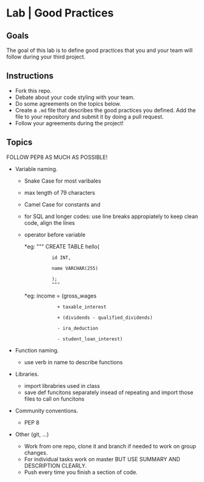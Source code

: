 # Lab | Good Practices

## Goals
The goal of this lab is to define good practices that you and your team will follow during your third project.

## Instructions
* Fork this repo. 
* Debate about your code styling with your team.
* Do some agreements on the topics below.
* Create a `.md` file that describes the good practices you defined. Add the file to your repository and submit it by doing a pull request.  
* Follow your agreements during the project!

## Topics
FOLLOW PEP8 AS MUCH AS POSSIBLE! 

* Variable naming.
    - Snake Case for most varibales
    - max length of 79 characters
    - Camel Case for constants and 
    - for SQL and longer codes: use line breaks appropiately to keep clean code, align the lines 
    - operator before variable
        
        *eg: 
         """ CREATE TABLE hello(
        
                    id INT,
                    
                    name VARCHAR(255)
                    
                    );
                    """
    
        *eg: 
            income = (gross_wages
        
                      + taxable_interest
                      
                      + (dividends - qualified_dividends)
                      
                      - ira_deduction
                      
                      - student_loan_interest)
* Function naming.
    - use verb in name to describe functions
* Libraries.
    - import librabries used in class
    - save def funcitons separately insead of repeating and import those files to call on funcitons

* Community conventions.
    - PEP 8

* Other (git, ...)
    - Work from one repo, clone it and branch if needed to work on group changes. 
    - For individual tasks work on master BUT USE SUMMARY AND DESCRIPTION CLEARLY.
    - Push every time you finish a section of code. 
    
